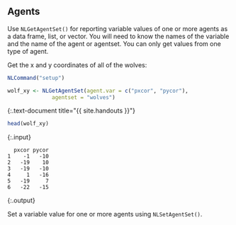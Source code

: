 ---
---

## Agents

Use `NLGetAgentSet()` for reporting variable values of one or more agents as a data frame, list, or vector. You will need to know the names of the variable and the name of the agent or agentset. You can only get values from one type of agent.

Get the x and y coordinates of all of the wolves:



~~~r
NLCommand("setup")

wolf_xy <- NLGetAgentSet(agent.var = c("pxcor", "pycor"), 
              agentset = "wolves")
~~~
{:.text-document title="{{ site.handouts }}"}


~~~r
head(wolf_xy)
~~~
{:.input}
~~~
  pxcor pycor
1    -1   -10
2   -19    10
3   -19   -10
4     1   -16
5   -19     7
6   -22   -15
~~~
{:.output}

Set a variable value for one or more agents using `NLSetAgentSet()`.
